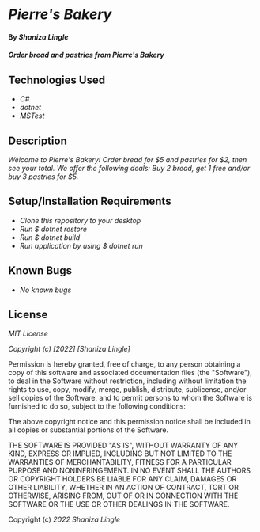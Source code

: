 # _Pierre's Bakery_

#### By _**Shaniza Lingle**_

#### _Order bread and pastries from Pierre's Bakery_

## Technologies Used

* _C#_
* _dotnet_
* _MSTest_


## Description

_Welcome to Pierre's Bakery! Order bread for $5 and pastries for $2, then see your total. We offer the following deals: Buy 2 bread, get 1 free and/or buy 3 pastries for $5._

## Setup/Installation Requirements

* _Clone this repository to your desktop_
* _Run $ dotnet restore_
* _Run $ dotnet build_
* _Run application by using $ dotnet run_

## Known Bugs

* _No known bugs_

## License

_MIT License_

_Copyright (c) [2022] [Shaniza Lingle]_

Permission is hereby granted, free of charge, to any person obtaining a copy
of this software and associated documentation files (the "Software"), to deal
in the Software without restriction, including without limitation the rights
to use, copy, modify, merge, publish, distribute, sublicense, and/or sell
copies of the Software, and to permit persons to whom the Software is
furnished to do so, subject to the following conditions:

The above copyright notice and this permission notice shall be included in all
copies or substantial portions of the Software.

THE SOFTWARE IS PROVIDED "AS IS", WITHOUT WARRANTY OF ANY KIND, EXPRESS OR
IMPLIED, INCLUDING BUT NOT LIMITED TO THE WARRANTIES OF MERCHANTABILITY,
FITNESS FOR A PARTICULAR PURPOSE AND NONINFRINGEMENT. IN NO EVENT SHALL THE
AUTHORS OR COPYRIGHT HOLDERS BE LIABLE FOR ANY CLAIM, DAMAGES OR OTHER
LIABILITY, WHETHER IN AN ACTION OF CONTRACT, TORT OR OTHERWISE, ARISING FROM,
OUT OF OR IN CONNECTION WITH THE SOFTWARE OR THE USE OR OTHER DEALINGS IN THE
SOFTWARE.

Copyright (c) _2022_ _Shaniza Lingle_
